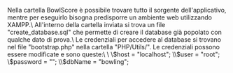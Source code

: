 Nella cartella BowlScore è possibile trovare tutto il sorgente dell'applicativo, mentre per eseguirlo bisogna predisporre un ambiente web utilizzando XAMPP.\\
All'interno della cartella inviata si trova un file "create_database.sql" che permette di creare il database già popolato con qualche dato di prova.\\
Le credenziali per accedere al database si trovano nel file "bootstrap.php" nella cartella "PHP/Utils/". Le credenziali possono essere modificate e sono queste:\\
\\
\\$host = "localhost";
\\$user = "root";
\\$password = "";
\\$dbName = "bowling";